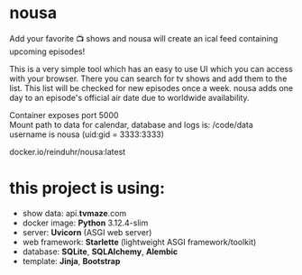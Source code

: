 # nousa
Add your favorite 📺 shows and nousa will create an ical feed containing upcoming episodes!

This is a very simple tool which has an easy to use UI which you can access with your browser. There you can search for tv shows and add them to the list. This list will be checked for new episodes once a week. nousa adds one day to an episode's official air date due to worldwide availability.

Container exposes port 5000\
Mount path to data for calendar, database and logs is: /code/data\
username is nousa (uid:gid = 3333:3333)

docker.io/reinduhr/nousa:latest

# this project is using: 
 - show data: api.**tvmaze**.com
 - docker image: **Python** 3.12.4-slim 
 - server: **Uvicorn** (ASGI web server)
 - web framework: **Starlette** (lightweight ASGI framework/toolkit)    
 - database: **SQLite**, **SQLAlchemy**, **Alembic**
 - template: **Jinja**, **Bootstrap**
